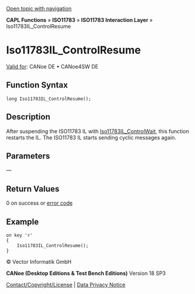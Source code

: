 [Open topic with navigation](../../../../../../CANoeDEFamily.htm#Topics/CAPLFunctions/ISO11783/ISOInteractionLayer/Functions/CAPLfunctionIso11783ILControlResume.md)

**CAPL Functions** » **ISO11783** » **ISO11783 Interaction Layer** » Iso11783IL_ControlResume

# Iso11783IL_ControlResume

[Valid for](../../../../Shared/FeatureAvailability.md): CANoe DE • CANoe4SW DE

## Function Syntax

```plaintext
long Iso11783IL_ControlResume();
```

## Description

After suspending the ISO11783 IL with [Iso11783IL_ControlWait](CAPLfunctionIso11783ILControlWait.md), this function restarts the IL. The ISO11783 IL starts sending cyclic messages again.

## Parameters

—

## Return Values

0 on success or [error code](../../../CAPLfunctionsISOj1939ErrorCodes.md)

## Example

```plaintext
on key 'r'
{
    Iso11783IL_ControlResume();
}
```

© Vector Informatik GmbH

**CANoe (Desktop Editions & Test Bench Editions)** Version 18 SP3

[Contact/Copyright/License](../../../../Shared/ContactCopyrightLicense.md) | [Data Privacy Notice](https://www.vector.com/int/en/company/get-info/privacy-policy/)